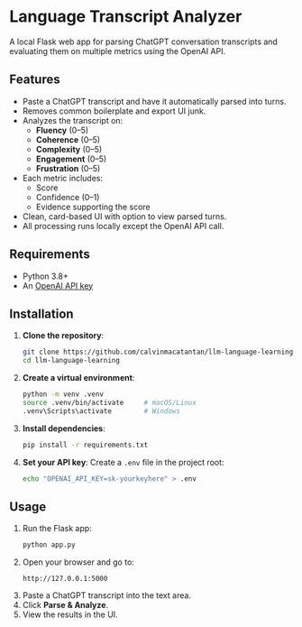 # Language Transcript Analyzer

A local Flask web app for parsing ChatGPT conversation transcripts and evaluating them on multiple metrics using the OpenAI API.

## Features
- Paste a ChatGPT transcript and have it automatically parsed into turns.
- Removes common boilerplate and export UI junk.
- Analyzes the transcript on:
  - **Fluency** (0–5)
  - **Coherence** (0–5)
  - **Complexity** (0–5)
  - **Engagement** (0–5)
  - **Frustration** (0–5)
- Each metric includes:
  - Score
  - Confidence (0–1)
  - Evidence supporting the score
- Clean, card-based UI with option to view parsed turns.
- All processing runs locally except the OpenAI API call.

## Requirements
- Python 3.8+
- An [OpenAI API key](https://platform.openai.com/account/api-keys)

## Installation

1. **Clone the repository**:
    ```bash
    git clone https://github.com/calvinmacatantan/llm-language-learning
    cd llm-language-learning
    ```

2. **Create a virtual environment**:
    ```bash
    python -m venv .venv
    source .venv/bin/activate     # macOS/Linux
    .venv\Scripts\activate        # Windows
    ```

3. **Install dependencies**:
    ```bash
    pip install -r requirements.txt
    ```

4. **Set your API key**:
    Create a `.env` file in the project root:
    ```bash
    echo "OPENAI_API_KEY=sk-yourkeyhere" > .env
    ```

## Usage

1. Run the Flask app:
    ```bash
    python app.py
    ```
2. Open your browser and go to:
    ```
    http://127.0.0.1:5000
    ```
3. Paste a ChatGPT transcript into the text area.
4. Click **Parse & Analyze**.
5. View the results in the UI.